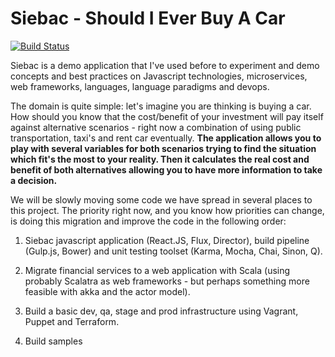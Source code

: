 # Siebac - Should I Ever Buy A Car

[![Build Status](https://snap-ci.com/bymarkone/siebac/branch/master/build_image)](https://snap-ci.com/bymarkone/siebac/branch/master)

Siebac is a demo application that I've used before to experiment and demo concepts and best practices on Javascript technologies, microservices, web frameworks, languages, language paradigms and devops.

The domain is quite simple: let's imagine you are thinking is buying a car. How should you know that the cost/benefit of your investment will pay itself against alternative scenarios - right now a combination of using public transportation, taxi's and rent car eventually. **The application allows you to play with several variables for both scenarios trying to find the situation which fit's the most to your reality. Then it calculates the real cost and benefit of both alternatives allowing you to have more information to take a decision.**

We will be slowly moving some code we have spread in several places to this project. The priority right now, and you know how priorities can change, is doing this migration and improve the code in the following order:

1. Siebac javascript application (React.JS, Flux, Director), build pipeline (Gulp.js, Bower) and unit testing toolset (Karma, Mocha, Chai, Sinon, Q).

2. Migrate financial services to a web application with Scala (using probably Scalatra as web frameworks - but perhaps something more feasible with akka and the actor model).

3. Build a basic dev, qa, stage and prod infrastructure using Vagrant, Puppet and Terraform.

4. Build samples 


